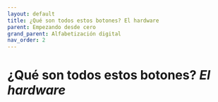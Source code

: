 ```yaml
---
layout: default
title: ¿Qué son todos estos botones? El hardware
parent: Empezando desde cero
grand_parent: Alfabetización digital
nav_order: 2
---
```

 
# ¿Qué son todos estos botones? _El hardware_